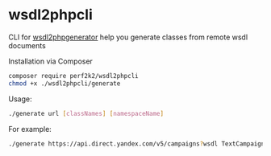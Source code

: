 # wsdl2phpcli
CLI for  [wsdl2phpgenerator](https://github.com/wsdl2phpgenerator/wsdl2phpgenerator) help you generate classes from remote wsdl documents

Installation via Composer
```bash
composer require perf2k2/wsdl2phpcli
chmod +x ./wsdl2phpcli/generate
```

Usage:
```bash
./generate url [classNames] [namespaceName]
```

For example:
```bash
./generate https://api.direct.yandex.com/v5/campaigns?wsdl TextCampaignSettingsEnum,TextCampaignSearchStrategyTypeEnum "api\entities\campaigns\textcampaign"
```